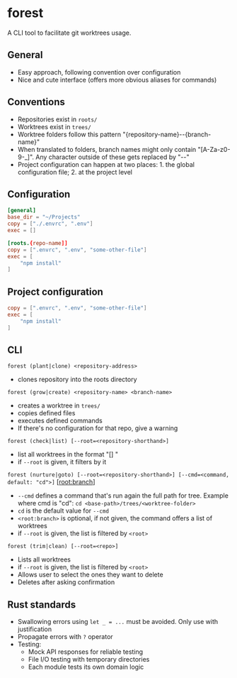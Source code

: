 # forest

A CLI tool to facilitate git worktrees usage.

## General

- Easy approach, following convention over configuration
- Nice and cute interface (offers more obvious aliases for commands)

## Conventions
- Repositories exist in `roots/`
- Worktrees exist in `trees/`
- Worktree folders follow this pattern "{repository-name}--{branch-name}"
- When translated to folders, branch names might only contain "[A-Za-z0-9\-_]". Any character outside of these gets replaced by "--"
- Project configuration can happen at two places: 1. the global configuration file; 2. at the project level

## Configuration
```config.toml
[general]
base_dir = "~/Projects"
copy = ["./.envrc", ".env"]
exec = []

[roots.{repo-name]]
copy = [".envrc", ".env", "some-other-file"]
exec = [
    "npm install"
]
```

## Project configuration
```forest.toml
copy = [".envrc", ".env", "some-other-file"]
exec = [
    "npm install"
]
```

## CLI

`forest (plant|clone) <repository-address>`
- clones repository into the roots directory

`forest (grow|create) <repository-name> <branch-name>`
- creates a worktree in `trees/`
- copies defined files
- executes defined commands
- If there's no configuration for that repo, give a warning

`forest (check|list) [--root=<repository-shorthand>]`
- list all worktrees in the format "[<root>]  <branch name>"
- if `--root` is given, it filters by it

`forest (nurture|goto) [--root=<repository-shorthand>] [--cmd=<command, default: "cd">]` [<root:branch>]
- `--cmd` defines a command that's run again the full path for tree. Example where cmd is "cd": `cd <base-path>/trees/<worktree-folder>`
- `cd` is the default value for `--cmd`
- `<root:branch>` is optional, if not given, the command offers a list of worktrees
- if `--root` is given, the list is filtered by `<root>`

`forest (trim|clean) [--root=<repo>]`
- Lists all worktrees
- if `--root` is given, the list is filtered by `<root>`
- Allows user to select the ones they want to delete
- Deletes after asking confirmation

## Rust standards

- Swallowing errors using `let _ = ...` must be avoided. Only use with justification
- Propagate errors with `?` operator
- Testing:
  - Mock API responses for reliable testing
  - File I/O testing with temporary directories
  - Each module tests its own domain logic
